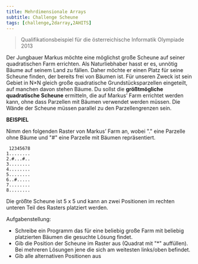 ```yaml
---
title: Mehrdimensionale Arrays
subtitle: Challenge Scheune
tags: [challenge,2darray,2AHITS]
---
```


> Qualifikationsbeispiel für die österreichische Informatik Olympiade 2013

Der Jungbauer Markus möchte eine möglichst große Scheune auf seiner quadratischen Farm errichten. Als Naturliebhaber hasst er es, unnötig Bäume auf seinem Land zu fällen. Daher möchte er einen Platz für seine Scheune finden, der bereits frei von Bäumen ist. Für unseren Zweck ist sein Gebiet in N×N gleich große quadratische Grundstücksparzellen eingeteilt, auf manchen davon stehen Bäume. Du sollst die **größtmögliche quadratische Scheune** ermitteln, die auf Markus’ Farm errichtet werden kann, ohne dass Parzellen mit Bäumen verwendet werden müssen. Die Wände der Scheune müssen parallel zu den Parzellengrenzen sein.

**BEISPIEL**

Nimm den folgenden Raster von Markus’ Farm an, wobei "." eine Parzelle ohne Bäume und "#" eine Parzelle mit Bäumen repräsentiert.

```
 12345678
1........ 
2.#...#.. 
3........ 
4........ 
5........ 
6..#..... 
7........ 
8........
```

Die größte Scheune ist 5 x 5 und kann an zwei Positionen im rechten unteren Teil des Rasters platziert werden.

Aufgabenstellung:

- Schreibe ein Programm das für eine beliebig große Farm mit beliebig platzierten Bäumen die gesuchte Lösung findet. 
- Gib die Position der Scheune im Raster aus (Quadrat mit "*" auffüllen). Bei mehreren Lösungen jene die sich am weitesten links/oben befindet.
- Gib alle alternativen Positionen aus